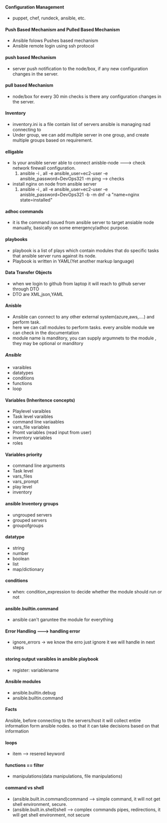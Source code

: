 #### Configuration Management

- puppet, chef, rundeck, ansible, etc.

#### Push Based Mechanism and Pulled Based Mechanism

- Ansible folows Pushes based mechanism
- Ansible remote login using ssh protocol

#### push based Mechanism

- server push notification to the node/box, if any new configuration changes in the server.

#### pull based Mechanism

- node/box for every 30 min checks is there any configuration changes in the server.

#### Inventory

- inventory.ini is a file contain list of servers ansible is managing nad connecting to
- Under group, we can add multiple server in one group, and create multiple groups based on requirement.

#### elligable

- Is your ansible server able to connect anisble-node ---> check network firewall configuration.
  1.  ansible -i <IPAdressof node>, all -e ansible_user=ec2-user -e ansible_password=DevOps321 -m ping --> checks
- install nginx on node from ansible server
  1.  ansible -i <IPAdressof node>, all -e ansible_user=ec2-user -e anisble_password=DevOps321 -b -m dnf -a "name=nginx state=installed"

#### adhoc commands

- it is the command issued from ansible server to target ansiable node manually, basically on some emergency/adhoc purpose.

#### playbooks

- playbook is a list of plays which contain modules that do specific tasks that ansible server runs against its node.
- Playbook is written in YAML(Yet another markup language)

#### Data Transfer Objects

- when we login to github from laptop it will reach to github server through DTO
- DTO are XML,json,YAML

#### Anisble

- Ansible can connect to any other external system(azure,aws,....) and perform task.
- here we can call modules to perform tasks. every ansible module we can check in the documentation
- module name is manditory, you can supply argumnets to the module , they may be optional or manditory

##### Ansible

- varaibles
- datatypes
- conditions
- functions
- loop

#### Variables (Inheritence concepts)

- Playlevel varaibles
- Task level varaibles
- command line variaables
- vars_file variables
- Promt variables (read input from user)
- inventory variables
- roles

#### Variables priority

- command line arguments
- Task level
- vars_files
- vars_prompt
- play level
- inventory

#### ansible Inventory groups

- ungrouped servers
- grouped servers
- groupofgroups

#### datatype

- string
- number
- boolean
- list
- map/dictionary

#### conditions

- when: condition_expression
  to decide whether the module should run or not

#### ansible.builtin.command

- ansible can't garuntee the module for everything

#### Error Handling ---> handling error

- ignore_errors -> we know the erro just ignore it we will handle in next steps

#### storing output varaibles in ansible playbook

- register: variablename

#### Ansible modules

- ansible.builtin.debug
- ansible.builtin.command

#### Facts

Ansible, before connecting to the servers/host it will collect entire information form ansible nodes. so that it can take decisions based on that information

#### loops

- item --> resered keyword

#### functions == filter

- manipulations(data manipulations, file manipulations)

#### command vs shell

- (ansible.built.in.command)command --> simple command, it will not get shell environment, secure.
- (ansible.built.in.shell)shell --> complex commands pipes, redirections, it will get shell environment, not secure
